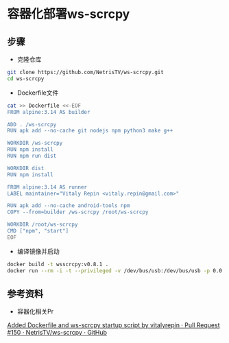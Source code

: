 # 容器化部署ws-scrcpy

## 步骤

- 克隆仓库

```bash
git clone https://github.com/NetrisTV/ws-scrcpy.git
cd ws-scrcpy
```

- Dockerfile文件

```bash
cat >> Dockerfile <<-EOF
FROM alpine:3.14 AS builder

ADD . /ws-scrcpy
RUN apk add --no-cache git nodejs npm python3 make g++

WORKDIR /ws-scrcpy
RUN npm install
RUN npm run dist

WORKDIR dist
RUN npm install

FROM alpine:3.14 AS runner
LABEL maintainer="Vitaly Repin <vitaly.repin@gmail.com>"

RUN apk add --no-cache android-tools npm
COPY --from=builder /ws-scrcpy /root/ws-scrcpy

WORKDIR /root/ws-scrcpy
CMD ["npm", "start"]
EOF
```

- 编译镜像并启动

```bash
docker build -t wsscrcpy:v0.8.1 .
docker run --rm -i -t --privileged -v /dev/bus/usb:/dev/bus/usb -p 0.0.0.0:8000:8000/tcp wsscrcpy:v0.8.1
```

## 参考资料

- 容器化相关Pr

[Added Dockerfile and ws-scrcpy startup script by vitalyrepin · Pull Request #150 · NetrisTV/ws-scrcpy · GitHub](https://github.com/NetrisTV/ws-scrcpy/pull/150)
